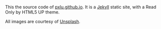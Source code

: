 This the source code of [pxlu.github.io](https://pxlu.github.io/). It is a [Jekyll](https://jekyllrb.com/) static site, with a Read Only by HTML5 UP theme.

All images are courtesy of [Unsplash](https://unsplash.com/).
